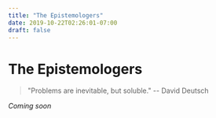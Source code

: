 ```yaml
---
title: "The Epistemologers"
date: 2019-10-22T02:26:01-07:00
draft: false
---
```


# The Epistemologers

> "Problems are inevitable, but soluble." -- David Deutsch

_Coming soon_



